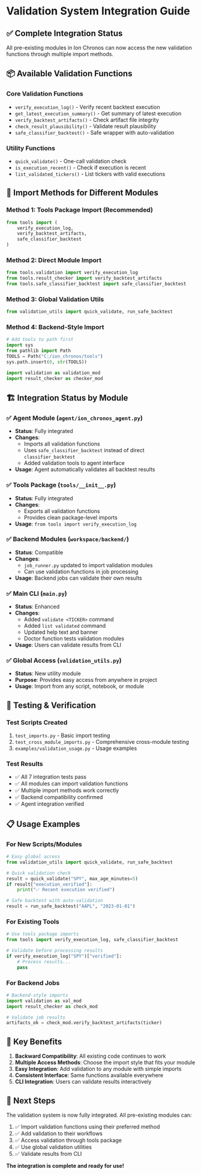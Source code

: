 # Validation System Integration Guide

## ✅ **Complete Integration Status**

All pre-existing modules in Ion Chronos can now access the new validation functions through multiple import methods.

## 📦 **Available Validation Functions**

### Core Validation Functions
- `verify_execution_log()` - Verify recent backtest execution
- `get_latest_execution_summary()` - Get summary of latest execution
- `verify_backtest_artifacts()` - Check artifact file integrity
- `check_result_plausibility()` - Validate result plausibility
- `safe_classifier_backtest()` - Safe wrapper with auto-validation

### Utility Functions
- `quick_validate()` - One-call validation check
- `is_execution_recent()` - Check if execution is recent
- `list_validated_tickers()` - List tickers with valid executions

## 🔧 **Import Methods for Different Modules**

### Method 1: Tools Package Import (Recommended)
```python
from tools import (
    verify_execution_log,
    verify_backtest_artifacts,
    safe_classifier_backtest
)
```

### Method 2: Direct Module Import
```python
from tools.validation import verify_execution_log
from tools.result_checker import verify_backtest_artifacts
from tools.safe_classifier_backtest import safe_classifier_backtest
```

### Method 3: Global Validation Utils
```python
from validation_utils import quick_validate, run_safe_backtest
```

### Method 4: Backend-Style Import
```python
# Add tools to path first
import sys
from pathlib import Path
TOOLS = Path("C:/ion_chronos/tools")
sys.path.insert(0, str(TOOLS))

import validation as validation_mod
import result_checker as checker_mod
```

## 🏗️ **Integration Status by Module**

### ✅ **Agent Module** (`agent/ion_chronos_agent.py`)
- **Status**: Fully integrated
- **Changes**: 
  - Imports all validation functions
  - Uses `safe_classifier_backtest` instead of direct `classifier_backtest`
  - Added validation tools to agent interface
- **Usage**: Agent automatically validates all backtest results

### ✅ **Tools Package** (`tools/__init__.py`)
- **Status**: Fully integrated
- **Changes**: 
  - Exports all validation functions
  - Provides clean package-level imports
- **Usage**: `from tools import verify_execution_log`

### ✅ **Backend Modules** (`workspace/backend/`)
- **Status**: Compatible
- **Changes**: 
  - `job_runner.py` updated to import validation modules
  - Can use validation functions in job processing
- **Usage**: Backend jobs can validate their own results

### ✅ **Main CLI** (`main.py`)
- **Status**: Enhanced
- **Changes**: 
  - Added `validate <TICKER>` command
  - Added `list validated` command
  - Updated help text and banner
  - Doctor function tests validation modules
- **Usage**: Users can validate results from CLI

### ✅ **Global Access** (`validation_utils.py`)
- **Status**: New utility module
- **Purpose**: Provides easy access from anywhere in project
- **Usage**: Import from any script, notebook, or module

## 🧪 **Testing & Verification**

### Test Scripts Created
1. `test_imports.py` - Basic import testing
2. `test_cross_module_imports.py` - Comprehensive cross-module testing
3. `examples/validation_usage.py` - Usage examples

### Test Results
- ✅ All 7 integration tests pass
- ✅ All modules can import validation functions
- ✅ Multiple import methods work correctly
- ✅ Backend compatibility confirmed
- ✅ Agent integration verified

## 📋 **Usage Examples**

### For New Scripts/Modules
```python
# Easy global access
from validation_utils import quick_validate, run_safe_backtest

# Quick validation check
result = quick_validate("SPY", max_age_minutes=5)
if result["execution_verified"]:
    print("✅ Recent execution verified")

# Safe backtest with auto-validation
result = run_safe_backtest("AAPL", "2023-01-01")
```

### For Existing Tools
```python
# Use tools package imports
from tools import verify_execution_log, safe_classifier_backtest

# Validate before processing results
if verify_execution_log("SPY")["verified"]:
    # Process results...
    pass
```

### For Backend Jobs
```python
# Backend-style imports
import validation as val_mod
import result_checker as check_mod

# Validate job results
artifacts_ok = check_mod.verify_backtest_artifacts(ticker)
```

## 🎯 **Key Benefits**

1. **Backward Compatibility**: All existing code continues to work
2. **Multiple Access Methods**: Choose the import style that fits your module
3. **Easy Integration**: Add validation to any module with simple imports
4. **Consistent Interface**: Same functions available everywhere
5. **CLI Integration**: Users can validate results interactively

## 🚀 **Next Steps**

The validation system is now fully integrated. All pre-existing modules can:

1. ✅ Import validation functions using their preferred method
2. ✅ Add validation to their workflows
3. ✅ Access validation through tools package
4. ✅ Use global validation utilities
5. ✅ Validate results from CLI

**The integration is complete and ready for use!**